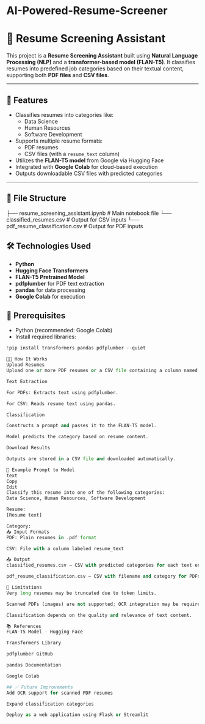 # AI-Powered-Resume-Screener

# 🧠 Resume Screening Assistant

This project is a **Resume Screening Assistant** built using **Natural Language Processing (NLP)** and a **transformer-based model (FLAN-T5)**. It classifies resumes into predefined job categories based on their textual content, supporting both **PDF files** and **CSV files**.

---

## 🚀 Features

- Classifies resumes into categories like:
  - Data Science
  - Human Resources
  - Software Development
- Supports multiple resume formats:
  - PDF resumes
  - CSV files (with a `resume_text` column)
- Utilizes the **FLAN-T5 model** from Google via Hugging Face
- Integrated with **Google Colab** for cloud-based execution
- Outputs downloadable CSV files with predicted categories

---

## 📁 File Structure
├── resume_screening_assistant.ipynb # Main notebook file
└── classified_resumes.csv # Output for CSV inputs
└── pdf_resume_classification.csv # Output for PDF inputs

## 🛠️ Technologies Used

- **Python**
- **Hugging Face Transformers**
- **FLAN-T5 Pretrained Model**
- **pdfplumber** for PDF text extraction
- **pandas** for data processing
- **Google Colab** for execution

## 📌 Prerequisites

- Python (recommended: Google Colab)
- Install required libraries:

```python
!pip install transformers pandas pdfplumber --quiet

🧑‍💻 How It Works
Upload Resumes
Upload one or more PDF resumes or a CSV file containing a column named resume_text.

Text Extraction

For PDFs: Extracts text using pdfplumber.

For CSV: Reads resume text using pandas.

Classification

Constructs a prompt and passes it to the FLAN-T5 model.

Model predicts the category based on resume content.

Download Results

Outputs are stored in a CSV file and downloaded automatically.

📝 Example Prompt to Model
text
Copy
Edit
Classify this resume into one of the following categories:
Data Science, Human Resources, Software Development

Resume:
[Resume text]

Category:
📥 Input Formats
PDF: Plain resumes in .pdf format

CSV: File with a column labeled resume_text

📤 Output
classified_resumes.csv – CSV with predicted categories for each text entry

pdf_resume_classification.csv – CSV with filename and category for PDFs

🧩 Limitations
Very long resumes may be truncated due to token limits.

Scanned PDFs (images) are not supported; OCR integration may be required.

Classification depends on the quality and relevance of text content.

📚 References
FLAN-T5 Model - Hugging Face

Transformers Library

pdfplumber GitHub

pandas Documentation

Google Colab

## ✅ Future Improvements
Add OCR support for scanned PDF resumes

Expand classification categories

Deploy as a web application using Flask or Streamlit
